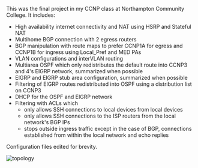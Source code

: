 This was the final project in my CCNP class at Northampton Community College. It includes:

  * High availability internet connectivity and NAT using HSRP and Stateful NAT
  * Multihome BGP connection with 2 egress routers
  * BGP manipulation with route maps to prefer CCNP1A for egress and CCNP1B for ingress using Local_Pref and MED PAs
  * VLAN configurations and interVLAN routing
  * Multiarea OSPF which only redistributes the default route into CCNP3 and 4's EIGRP network, summarized when possible
  * EIGRP and EIGRP stub area configuration, summarized when possible
  * Filtering of EIGRP routes redistributed into OSPF using a distribution list on CCNP3
  * DHCP for the OSPF and EIGRP network
  * Filtering with ACLs which
     * only allows SSH connections to local devices from local devices
     * only allows SSH connections to the ISP routers from the local network's BGP IPs
     * stops outside ingress traffic except in the case of BGP, connections established from within the local network and echo replies
 
Configuration files edited for brevity.

![topology](https://i.imgur.com/3vXWCof.png)
